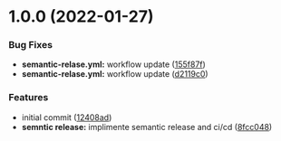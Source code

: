 # 1.0.0 (2022-01-27)


### Bug Fixes

* **semantic-relase.yml:** workflow update ([155f87f](https://github.com/mohammedraoof/nest-graphql-prisma-starter/commit/155f87f7c027b6951ae7674962629be09ff77a59))
* **semantic-relase.yml:** workflow update ([d2119c0](https://github.com/mohammedraoof/nest-graphql-prisma-starter/commit/d2119c09fd7a09622eae613143672347afe99280))


### Features

* initial commit ([12408ad](https://github.com/mohammedraoof/nest-graphql-prisma-starter/commit/12408adb165297bd9228c2d27e566d4bff37b890))
* **semntic release:** implimente semantic release and ci/cd ([8fcc048](https://github.com/mohammedraoof/nest-graphql-prisma-starter/commit/8fcc04801ded1b5520b16d0c0a8f278767320221))
